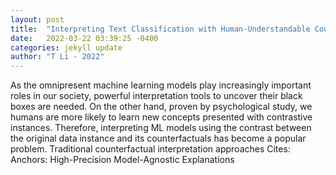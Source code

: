 ```yaml
---
layout: post
title:  "Interpreting Text Classification with Human-Understandable Counterfactual Instances"
date:   2022-03-22 03:39:25 -0400
categories: jekyll update
author: "T Li - 2022"
---
```

As the omnipresent machine learning models play increasingly important roles in our society, powerful interpretation tools to uncover their black boxes are needed. On the other hand, proven by psychological study, we humans are more likely to learn new concepts presented with contrastive instances. Therefore, interpreting ML models using the contrast between the original data instance and its counterfactuals has become a popular problem. Traditional counterfactual interpretation approaches Cites: Anchors: High-Precision Model-Agnostic Explanations
